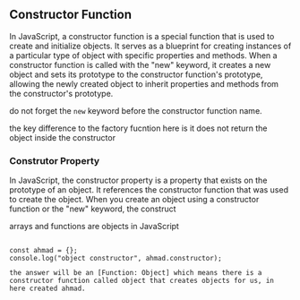 <h2>Constructor Function</h2>
<p>In JavaScript, a constructor function is a special function that is used to create and initialize objects. 
It serves as a blueprint for creating instances of a particular type of object with specific properties and methods. 
When a constructor function is called with the "new" keyword, it creates a new object and sets its prototype to the constructor function's prototype, allowing the newly created object to inherit properties and methods from the constructor's prototype.</p>
do not forget the <code>new</code> keyword before the constructor function name.
<p>the key difference to the factory fucntion here is it does not return the object inside the constructor</p>
<h3>Construtor Property</h3>
<p>In JavaScript, the constructor property is a property that exists on the prototype of an object. 
It references the constructor function that was used to create the object. 
When you create an object using a constructor function or the "new" keyword, the construct</p>

<p>arrays and functions are objects in JavaScript</p>

<code>
const ahmad = {};
console.log("object constructor", ahmad.constructor);
<p>the answer will be an [Function: Object] which means there is a constructor function called object that creates objects for us, in here created ahmad.</p>
</code>
